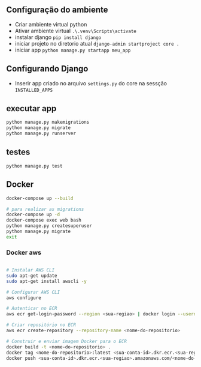## Configuração do ambiente

- Criar ambiente virtual python
- Ativar ambiente virtual `.\.venv\Scripts\activate`
- instalar django `pip install django`
- iniciar projeto no diretorio atual `django-admin startproject core .`
- iniciar app `python manage.py startapp meu_app`

## Configurando Django

- Inserir app criado no arquivo `settings.py` do core na sessção `INSTALLED_APPS`


## executar app

```bash
python manage.py makemigrations
python manage.py migrate
python manage.py runserver

```

## testes

`python manage.py test `


## Docker

```bash
docker-compose up --build

# para realizar as migrations
docker-compose up -d
docker-compose exec web bash
python manage.py createsuperuser
python manage.py migrate
exit

```


### Docker aws

```bash

# Instalar AWS CLI
sudo apt-get update
sudo apt-get install awscli -y

# Configurar AWS CLI
aws configure

# Autenticar no ECR
aws ecr get-login-password --region <sua-regiao> | docker login --username AWS --password-stdin <sua-conta-id>.dkr.ecr.<sua-regiao>.amazonaws.com

# Criar repositório no ECR
aws ecr create-repository --repository-name <nome-do-repositorio>

# Construir e enviar imagem Docker para o ECR
docker build -t <nome-do-repositorio> .
docker tag <nome-do-repositorio>:latest <sua-conta-id>.dkr.ecr.<sua-regiao>.amazonaws.com/<nome-do-repositorio>:latest
docker push <sua-conta-id>.dkr.ecr.<sua-regiao>.amazonaws.com/<nome-do-repositorio>:latest

```
